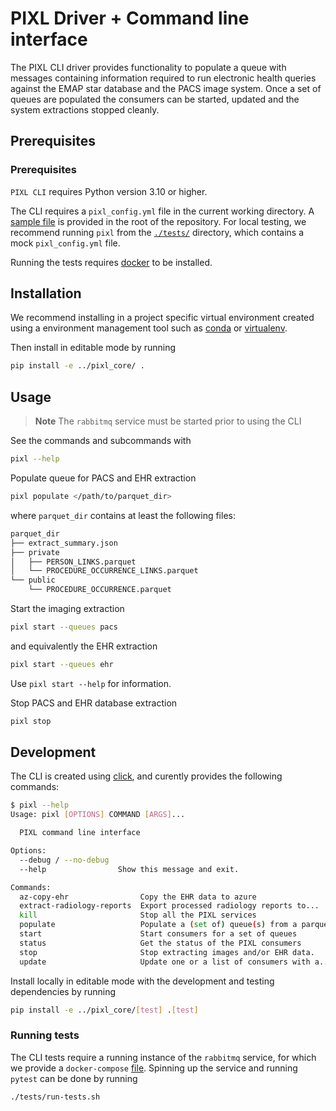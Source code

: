 # PIXL Driver + Command line interface

The PIXL CLI driver provides functionality to populate a queue with messages
containing information required to run electronic health queries against the
EMAP star database and the PACS image system. Once a set of queues are
populated the consumers can be started, updated and the system extractions
stopped cleanly.

## Prerequisites

### Prerequisites

`PIXL CLI` requires Python version 3.10 or higher.

The CLI requires a `pixl_config.yml` file in the current working directory. A [sample
file](../pixl_config.yml.sample) is provided in the root of the repository. For local testing, we
recommend running `pixl` from the [`./tests/`](./tests/) directory, which contains a mock
`pixl_config.yml` file.

Running the tests requires [docker](https://docs.docker.com/get-docker/) to be installed.

## Installation

We recommend installing in a project specific virtual environment created using a environment
management tool such as [conda](https://docs.conda.io/en/latest/) or [virtualenv](https://virtualenv.pypa.io/en/latest/).

Then install in editable mode by running

```bash
pip install -e ../pixl_core/ .
```

## Usage

> **Note**
> The `rabbitmq` service must be started prior to using the CLI

See the commands and subcommands with

```bash
pixl --help
```

Populate queue for PACS and EHR extraction

```bash
pixl populate </path/to/parquet_dir>
```

where `parquet_dir` contains at least the following files:

```sh
parquet_dir
├── extract_summary.json
├── private
│   ├── PERSON_LINKS.parquet
│   └── PROCEDURE_OCCURRENCE_LINKS.parquet
└── public
    └── PROCEDURE_OCCURRENCE.parquet
```

Start the imaging extraction

```bash
pixl start --queues pacs
```

and equivalently the EHR extraction

```bash
pixl start --queues ehr
```

Use `pixl start --help` for information.

Stop PACS and EHR database extraction

```bash
pixl stop
```

## Development

The CLI is created using [click](https://click.palletsprojects.com/en/8.0.x/), and curently provides
the following commands:

```sh
$ pixl --help
Usage: pixl [OPTIONS] COMMAND [ARGS]...

  PIXL command line interface

Options:
  --debug / --no-debug
  --help                Show this message and exit.

Commands:
  az-copy-ehr                Copy the EHR data to azure
  extract-radiology-reports  Export processed radiology reports to...
  kill                       Stop all the PIXL services
  populate                   Populate a (set of) queue(s) from a parquet...
  start                      Start consumers for a set of queues
  status                     Get the status of the PIXL consumers
  stop                       Stop extracting images and/or EHR data.
  update                     Update one or a list of consumers with a...
```

Install locally in editable mode with the development and testing dependencies by running

```bash
pip install -e ../pixl_core/[test] .[test]
```

### Running tests

The CLI tests require a running instance of the `rabbitmq` service, for which we provide a
`docker-compose` [file](./tests/docker-compose.yml). Spinning up the service and running `pytest`
can be done by running

```bash
./tests/run-tests.sh
```
